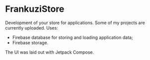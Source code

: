 # FrankuziStore
Development of your store for applications. Some of my projects are currently uploaded. Uses:
- Firebase database for storing and loading application data;
- Firebase storage.

The UI was laid out with Jetpack Compose.
